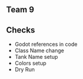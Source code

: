 ## Team 9

## Checks
- Godot references in code
- Class Name change
- Tank Name setup
- Colors setup
- Dry Run
